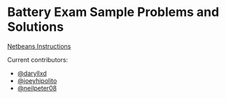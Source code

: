 Battery Exam Sample Problems and Solutions
==========================================

[Netbeans Instructions](https://netbeans.org/kb/docs/ide/git.html)

Current contributors:
* [@daryllxd](http://www.github.com/daryllxd)
* [@joeyhipolito](http://www.github.com/joeyhipolito)
* [@neilpeter08](http://www.github.com/neilpeter08)
